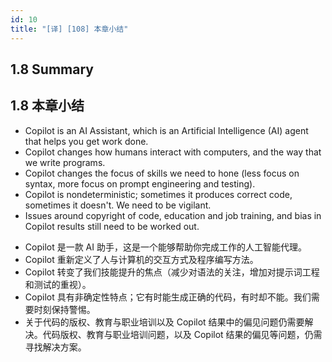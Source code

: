 ```yaml
---
id: 10
title: "[译] [108] 本章小结"
---
```


## 1.8 Summary
## 1.8 本章小结

* Copilot is an AI Assistant, which is an Artificial Intelligence (AI) agent that helps you get work done.
* Copilot changes how humans interact with computers, and the way that we write programs.
* Copilot changes the focus of skills we need to hone (less focus on syntax, more focus on prompt engineering and testing).
* Copilot is nondeterministic; sometimes it produces correct code, sometimes it doesn't. We need to be vigilant.
* Issues around copyright of code, education and job training, and bias in Copilot results still need to be worked out.

<!-- -->

* Copilot 是一款 AI 助手，这是一个能够帮助你完成工作的人工智能代理。
* Copilot 重新定义了人与计算机的交互方式及程序编写方法。
* Copilot 转变了我们技能提升的焦点（减少对语法的关注，增加对提示词工程和测试的重视）。
* Copilot 具有非确定性特点；它有时能生成正确的代码，有时却不能。我们需要时刻保持警惕。
* 关于代码的版权、教育与职业培训以及 Copilot 结果中的偏见问题仍需要解决。代码版权、教育与职业培训问题，以及 Copilot 结果的偏见等问题，仍需寻找解决方案。
